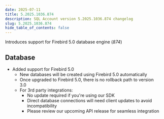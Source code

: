 ```yaml
---
date: 2025-07-11
title: 5.2025.1036.874
description: SQL Account version 5.2025.1036.874 changelog
slug: 5.2025.1036.874
hide_table_of_contents: false
---
```


Introduces support for Firebird 5.0 database engine (*874*)

<!-- truncate -->

## Database

- Added support for Firebird 5.0
  - New databases will be created using Firebird 5.0 automatically
  - Once upgraded to Firebird 5.0, there is no rollback path to version 3.0
  - For 3rd party integrations:
    - No update required if you're using our SDK
    - Direct database connections will need client updates to avoid incompatibility
    - Please review our upcoming API release for seamless integration
